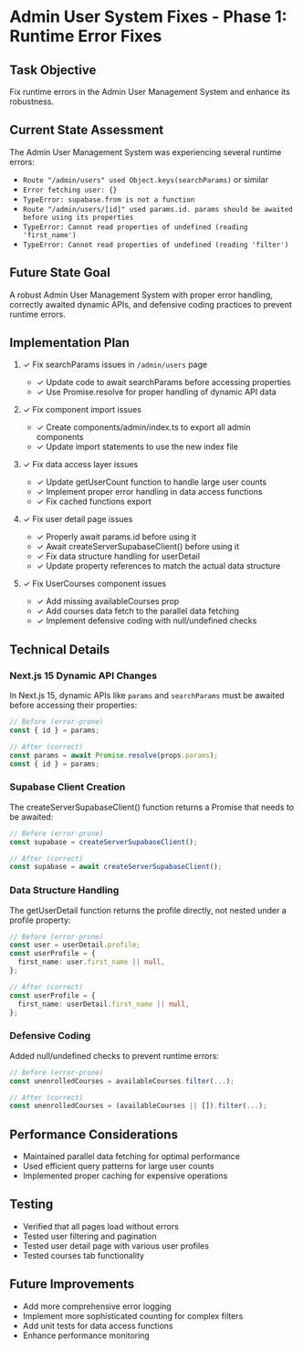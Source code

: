 # Admin User System Fixes - Phase 1: Runtime Error Fixes

## Task Objective
Fix runtime errors in the Admin User Management System and enhance its robustness.

## Current State Assessment
The Admin User Management System was experiencing several runtime errors:
- `Route "/admin/users" used Object.keys(searchParams)` or similar
- `Error fetching user: {}`
- `TypeError: supabase.from is not a function`
- `Route "/admin/users/[id]" used params.id. params should be awaited before using its properties`
- `TypeError: Cannot read properties of undefined (reading 'first_name')`
- `TypeError: Cannot read properties of undefined (reading 'filter')`

## Future State Goal
A robust Admin User Management System with proper error handling, correctly awaited dynamic APIs, and defensive coding practices to prevent runtime errors.

## Implementation Plan

1. ✓ Fix searchParams issues in `/admin/users` page
   - ✓ Update code to await searchParams before accessing properties
   - ✓ Use Promise.resolve for proper handling of dynamic API data

2. ✓ Fix component import issues
   - ✓ Create components/admin/index.ts to export all admin components
   - ✓ Update import statements to use the new index file

3. ✓ Fix data access layer issues
   - ✓ Update getUserCount function to handle large user counts
   - ✓ Implement proper error handling in data access functions
   - ✓ Fix cached functions export

4. ✓ Fix user detail page issues
   - ✓ Properly await params.id before using it
   - ✓ Await createServerSupabaseClient() before using it
   - ✓ Fix data structure handling for userDetail
   - ✓ Update property references to match the actual data structure

5. ✓ Fix UserCourses component issues
   - ✓ Add missing availableCourses prop
   - ✓ Add courses data fetch to the parallel data fetching
   - ✓ Implement defensive coding with null/undefined checks

## Technical Details

### Next.js 15 Dynamic API Changes
In Next.js 15, dynamic APIs like `params` and `searchParams` must be awaited before accessing their properties:

```typescript
// Before (error-prone)
const { id } = params;

// After (correct)
const params = await Promise.resolve(props.params);
const { id } = params;
```

### Supabase Client Creation
The createServerSupabaseClient() function returns a Promise that needs to be awaited:

```typescript
// Before (error-prone)
const supabase = createServerSupabaseClient();

// After (correct)
const supabase = await createServerSupabaseClient();
```

### Data Structure Handling
The getUserDetail function returns the profile directly, not nested under a profile property:

```typescript
// Before (error-prone)
const user = userDetail.profile;
const userProfile = {
  first_name: user.first_name || null,
};

// After (correct)
const userProfile = {
  first_name: userDetail.first_name || null,
};
```

### Defensive Coding
Added null/undefined checks to prevent runtime errors:

```typescript
// Before (error-prone)
const unenrolledCourses = availableCourses.filter(...);

// After (correct)
const unenrolledCourses = (availableCourses || []).filter(...);
```

## Performance Considerations
- Maintained parallel data fetching for optimal performance
- Used efficient query patterns for large user counts
- Implemented proper caching for expensive operations

## Testing
- Verified that all pages load without errors
- Tested user filtering and pagination
- Tested user detail page with various user profiles
- Tested courses tab functionality

## Future Improvements
- Add more comprehensive error logging
- Implement more sophisticated counting for complex filters
- Add unit tests for data access functions
- Enhance performance monitoring
